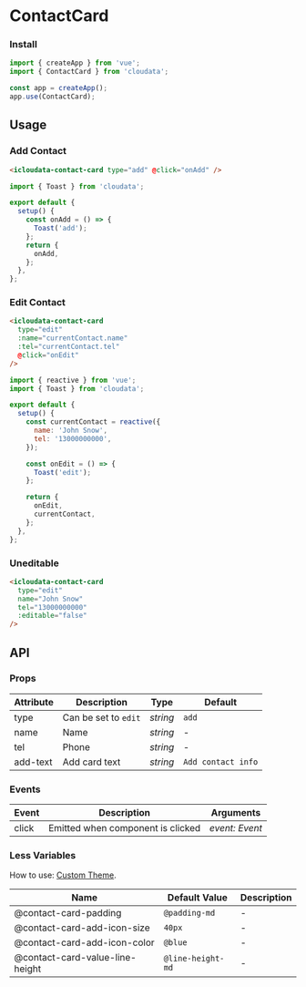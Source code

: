 # ContactCard

### Install

```js
import { createApp } from 'vue';
import { ContactCard } from 'cloudata';

const app = createApp();
app.use(ContactCard);
```

## Usage

### Add Contact

```html
<icloudata-contact-card type="add" @click="onAdd" />
```

```js
import { Toast } from 'cloudata';

export default {
  setup() {
    const onAdd = () => {
      Toast('add');
    };
    return {
      onAdd,
    };
  },
};
```

### Edit Contact

```html
<icloudata-contact-card
  type="edit"
  :name="currentContact.name"
  :tel="currentContact.tel"
  @click="onEdit"
/>
```

```js
import { reactive } from 'vue';
import { Toast } from 'cloudata';

export default {
  setup() {
    const currentContact = reactive({
      name: 'John Snow',
      tel: '13000000000',
    });

    const onEdit = () => {
      Toast('edit');
    };

    return {
      onEdit,
      currentContact,
    };
  },
};
```

### Uneditable

```html
<icloudata-contact-card
  type="edit"
  name="John Snow"
  tel="13000000000"
  :editable="false"
/>
```

## API

### Props

| Attribute | Description          | Type     | Default            |
| --------- | -------------------- | -------- | ------------------ |
| type      | Can be set to `edit` | _string_ | `add`              |
| name      | Name                 | _string_ | -                  |
| tel       | Phone                | _string_ | -                  |
| add-text  | Add card text        | _string_ | `Add contact info` |

### Events

| Event | Description                       | Arguments      |
| ----- | --------------------------------- | -------------- |
| click | Emitted when component is clicked | _event: Event_ |

### Less Variables

How to use: [Custom Theme](#/en-US/theme).

| Name                            | Default Value     | Description |
| ------------------------------- | ----------------- | ----------- |
| @contact-card-padding           | `@padding-md`     | -           |
| @contact-card-add-icon-size     | `40px`            | -           |
| @contact-card-add-icon-color    | `@blue`           | -           |
| @contact-card-value-line-height | `@line-height-md` | -           |
